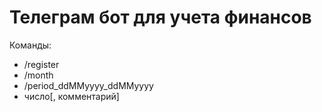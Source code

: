 # Телеграм бот для учета финансов

Команды:
* /register
* /month
* /period_ddMMyyyy_ddMMyyyy
* число[, комментарий]
